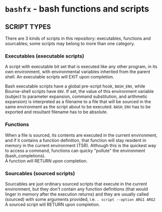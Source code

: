 # `bashfx` - bash functions and scripts

## SCRIPT TYPES

There are 3 kinds of scripts in this repository: executables, functions
and sourcables; some scripts may belong to more than one category.

### Executables (executable scripts)

A script with executable bit set that is executed like any other program, in 
its own environment, with environmental variables inherited from the parent shell. 
An executable scripts will EXIT upon completion.  

Bash executable scripts have a global pre-script hook, `BASH_ENV`, while 
Bourne-shell scripts have `ENV`. If set, the value of this environment variable
(subject to parameter expansion, command substitution, and arithmetic expansion)
is interpreted as a filename to a file that will be sourced in the same 
environment as the script about to be executed. `BASH_ENV` has to be exported 
and resultant filename has to be absolute.  

### Functions

When a file is sourced, its contents are executed in the current environment, and 
if it contains a function definition, that function will stay resident in memory 
in the current environment (TSR). Although this is the quickest way to access a 
command, functions can quicky "pollute" the environment (bash_completions).  
A function will RETURN upon completion.  

### Sourcables (sourced scripts)

Sourcables are just ordinary sourced scripts that execute in the current 
environment, but they don't contain any function definitions (that would linger 
in memory after the execution returns) and they are usually called (sourced) 
with some arguments provided, i.e. `. script --option ARG1 ARG2`  
A sourced script will RETURN upon completion.  






